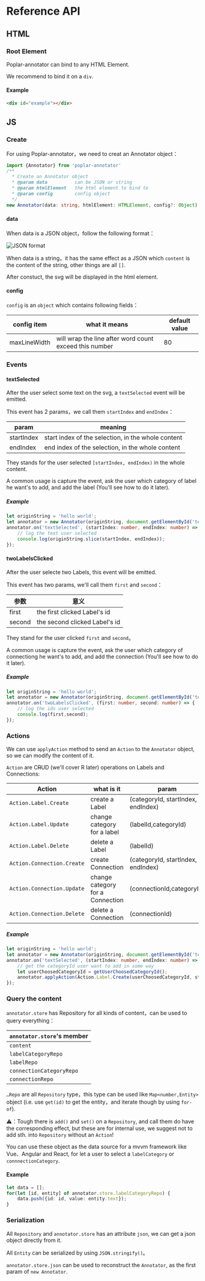 # Reference API 

## HTML

### Root Element

Poplar-annotator can bind to any HTML Element.

We recommend to bind it on a `div`.

#### Example

```html
<div id="example"></div>
```

## JS

### Create

For using Poplar-annotator，we need to creat an Annotator object：

```typescript
import {Annotator} from 'poplar-annotator'
/**
  * Create an Annotator object
  * @param data          can be JSON or string
  * @param htmlElement   the html element to bind to
  * @param config        config object
  */
new Annotator(data: string, htmlElement: HTMLElement, config?: Object)
```

#### data

When data is a JSON object，follow the following format：

![JSON format](http://www.pic68.com/uploads/2018/08/1(7).png)

When data is a string，it has the same effect as a JSON which `content` is the content of the string, other things are all `[]`.

After constuct, the svg will be displayed in the html element.

#### config

`config` is an `object` which contains following fields：

| config item       | what it means                                            | default value |
| ------------ | ------------------------------------------------ | ------ |
| maxLineWidth | will wrap the line after word count exceed this number  | 80     |

### Events

#### textSelected

After the user select some text on the svg, a `textSelected` event will be emitted.

This event has 2 params，we call them `startIndex` and `endIndex`：

| param       | meaning               |
| ---------- | ------------------ |
| startIndex | start index of the selection, in the whole content |
| endIndex   | end index of the selection, in the whole content |

They stands for the user selected `[startIndex, endIndex)` in the whole content.

A common usage is capture the event, ask the user which category of label he want's to add, and add the label (You'll see how to do it later).

##### Example

```typescript
let originString = 'hello world';
let annotator = new Annotator(originString, document.getElementById('test'));
annotator.on('textSelected', (startIndex: number, endIndex: number) => {
    // log the text user selected
    console.log(originString.slice(startIndex, endIndex));
});
```

#### twoLabelsClicked

After the user selecte two Labels, this event will be emitted.

This event has two params, we'll call them `first` and `second`：

| 参数   | 意义                 |
| ------ | -------------------- |
| first  | the first clicked Label's id |
| second | the second clicked Label's id |

They stand for the user clicked `first` and `second`。

A common usage is capture the event, ask the user which category of connectiong he want's to add, and add the connection (You'll see how to do it later).

##### Example

```typescript
let originString = 'hello world';
let annotator = new Annotator(originString, document.getElementById('test'));
annotator.on('twoLabelsClicked', (first: number, second: number) => {
    // log the ids user selected
    console.log(first,second);
});
```

### Actions

We can use `applyAction` method to send an `Action` to the `Annotator` object, so we can modify the content of it.

`Action` are C~~R~~UD (we'll cover R later) operations on Labels and Connections:

| Action                     | what is it                     | param                               |
| -------------------------- | ------------------------ | ---------------------------------- |
| `Action.Label.Create`      | create a Label           | (categoryId, startIndex, endIndex) |
| `Action.Label.Update`      | change category for a label | (labelId,categoryId)               |
| `Action.Label.Delete`      | delete a Label                | (labelId)                          |
| `Action.Connection.Create` | create Connection           | (categoryId, startIndex, endIndex) |
| `Action.Connection.Update` | change category for a Connection | (connectionId,categoryId)          |
| `Action.Connection.Delete` | delete a Connection           | (connectionId)                     |

##### Example

```typescript
let originString = 'hello world';
let annotator = new Annotator(originString, document.getElementById('test'));
annotator.on('textSelected', (startIndex: number, endIndex: number) => {
    // get the categoryId user want to add in some way
    let userChoosedCategoryId = getUserChoosedCategoryId();
    annotator.applyAction(Action.Label.Create(userChoosedCategoryId, startIndex, endIndex));
});
```

### Query the content

`annotator.store` has Repository for all kinds of content，can be used to query everything：

| `annotator.store`'s member |
| --------------------------- |
| `content`                   |
| `labelCategoryRepo`         |
| `labelRepo`                 |
| `connectionCategoryRepo`    |
| `connectionRepo`            |

`…Repo` are all `Repository` type，this type can be used like `Map<number,Entity>` object (i.e. use `get(id)` to get the entity，and iterate though by using `for-of`).

⚠️：Tough there is `add()` and `set()` on a `Repository`, and call them do have the corresponding effect, but these are for internal use, we suggest not to add sth. into `Repository` without an `Action`!

You can use these object as the data source for a mvvm framework like Vue、Angular and React, for let a user to select a `labelCategory` or `connnectionCategory`.

#### Example

```typescript
let data = [];
for(let [id, entity] of annotator.store.labelCategoryRepo) {
    data.push({id: id, value: entity.text});
}
```

### Serialization

All `Repository` and `annotator.store` has an attribute `json`, we can get a json object directly from it.

All `Entity` can be serialized by using `JSON.stringify()`。

`annotator.store.json` can be used to reconstruct the `Annotator`, as the first param of `new Annotator`.